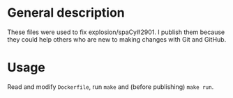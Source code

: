 # General description

These files were used to fix explosion/spaCy#2901. I publish them because they could help others who are new to making changes with Git and GitHub.

# Usage

Read and modify `Dockerfile`, run `make` and (before publishing) `make run`.
